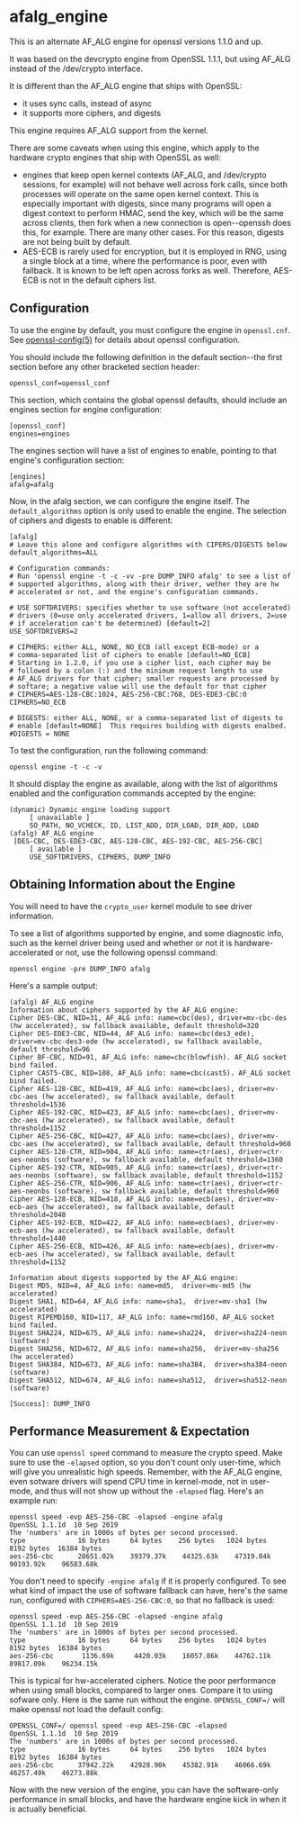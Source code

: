 afalg_engine
============

This is an alternate AF_ALG engine for openssl versions 1.1.0 and up.

It was based on the devcrypto engine from OpenSSL 1.1.1, but using AF_ALG
instead of the /dev/crypto interface.

It is different than the AF_ALG engine that ships with OpenSSL:
 - it uses sync calls, instead of async
 - it supports more ciphers, and digests

This engine requires AF_ALG support from the kernel.

There are some caveats when using this engine, which apply to the hardware
crypto engines that ship with OpenSSL as well:
 - engines that keep open kernel contexts (AF_ALG, and /dev/crypto sessions,
   for example) will not behave well across fork calls, since both processes
   will operate on the same open kernel context.
   This is especially important with digests, since many programs will open
   a digest context to perform HMAC, send the key, which will be the same
   across clients, then fork when a new connection is open--openssh does this,
   for example.  There are many other cases.   For this reason, digests are
   not being built by default.
 - AES-ECB is rarely used for encryption, but it is employed in RNG, using a
   single block at a time, where the performance is poor, even with fallback.
   It is known to be left open across forks as well. Therefore, AES-ECB is
   not in the default ciphers list.

Configuration
-------------

To use the engine by default, you must configure the engine in `openssl.cnf`.
See [openssl-config(5)](https://www.openssl.org/docs/man1.1.1/man5/config.html)
for details about openssl configuration.

You should include the following definition in the default section--the first
section before any other bracketed section header:

    openssl_conf=openssl_conf

This section, which contains the global openssl defaults, should include an
engines section for engine configuration:

    [openssl_conf]
    engines=engines

The engines section will have a list of engines to enable, pointing to that
engine's configuration section:

    [engines]
    afalg=afalg

Now, in the afalg section, we can configure the engine itself.  The
`default_algorithms` option is only used to enable the engine.  The selection
of ciphers and digests to enable is different:

    [afalg]
    # Leave this alone and configure algorithms with CIPERS/DIGESTS below
    default_algorithms=ALL

    # Configuration commands:
    # Run 'openssl engine -t -c -vv -pre DUMP_INFO afalg' to see a list of
    # supported algorithms, along with their driver, wether they are hw
    # accelerated or not, and the engine's configuration commands.

    # USE SOFTDRIVERS: specifies whether to use software (not accelerated)
    # drivers (0=use only accelerated drivers, 1=allow all drivers, 2=use
    # if acceleration can't be determined) [default=2]
    USE_SOFTDRIVERS=2

    # CIPHERS: either ALL, NONE, NO_ECB (all except ECB-mode) or a
    # comma-separated list of ciphers to enable [default=NO_ECB]
    # Starting in 1.2.0, if you use a cipher list, each cipher may be
    # followed by a colon (:) and the minimum request length to use
    # AF_ALG drivers for that cipher; smaller requests are processed by
    # softare; a negative value will use the default for that cipher
    # CIPHERS=AES-128-CBC:1024, AES-256-CBC:768, DES-EDE3-CBC:0
    CIPHERS=NO_ECB

    # DIGESTS: either ALL, NONE, or a comma-separated list of digests to
    # enable [default=NONE]  This requires building with digests enalbed.
    #DIGESTS = NONE

To test the configuration, run the following command:

    openssl engine -t -c -v

It should display the engine as available, along with the list of algorithms
enabled and the configuration commands accepted by the engine:

    (dynamic) Dynamic engine loading support
         [ unavailable ]
         SO_PATH, NO_VCHECK, ID, LIST_ADD, DIR_LOAD, DIR_ADD, LOAD
    (afalg) AF_ALG engine
     [DES-CBC, DES-EDE3-CBC, AES-128-CBC, AES-192-CBC, AES-256-CBC]
         [ available ]
         USE_SOFTDRIVERS, CIPHERS, DUMP_INFO


Obtaining Information about the Engine
--------------------------------------

You will need to have the `crypto_user` kernel module to see driver
information.

To see a list of algorithms supported by engine, and some diagnostic info,
such as the kernel driver being used and whether or not it is
hardware-accelerated or not, use the following openssl command:

    openssl engine -pre DUMP_INFO afalg

Here's a sample output:

    (afalg) AF_ALG engine
    Information about ciphers supported by the AF_ALG engine:
    Cipher DES-CBC, NID=31, AF_ALG info: name=cbc(des), driver=mv-cbc-des (hw accelerated), sw fallback available, default threshold=320
    Cipher DES-EDE3-CBC, NID=44, AF_ALG info: name=cbc(des3_ede), driver=mv-cbc-des3-ede (hw accelerated), sw fallback available, default threshold=96
    Cipher BF-CBC, NID=91, AF_ALG info: name=cbc(blowfish). AF_ALG socket bind failed.
    Cipher CAST5-CBC, NID=108, AF_ALG info: name=cbc(cast5). AF_ALG socket bind failed.
    Cipher AES-128-CBC, NID=419, AF_ALG info: name=cbc(aes), driver=mv-cbc-aes (hw accelerated), sw fallback available, default threshold=1536
    Cipher AES-192-CBC, NID=423, AF_ALG info: name=cbc(aes), driver=mv-cbc-aes (hw accelerated), sw fallback available, default threshold=1152
    Cipher AES-256-CBC, NID=427, AF_ALG info: name=cbc(aes), driver=mv-cbc-aes (hw accelerated), sw fallback available, default threshold=960
    Cipher AES-128-CTR, NID=904, AF_ALG info: name=ctr(aes), driver=ctr-aes-neonbs (software), sw fallback available, default threshold=1360
    Cipher AES-192-CTR, NID=905, AF_ALG info: name=ctr(aes), driver=ctr-aes-neonbs (software), sw fallback available, default threshold=1152
    Cipher AES-256-CTR, NID=906, AF_ALG info: name=ctr(aes), driver=ctr-aes-neonbs (software), sw fallback available, default threshold=960
    Cipher AES-128-ECB, NID=418, AF_ALG info: name=ecb(aes), driver=mv-ecb-aes (hw accelerated), sw fallback available, default threshold=2048
    Cipher AES-192-ECB, NID=422, AF_ALG info: name=ecb(aes), driver=mv-ecb-aes (hw accelerated), sw fallback available, default threshold=1440
    Cipher AES-256-ECB, NID=426, AF_ALG info: name=ecb(aes), driver=mv-ecb-aes (hw accelerated), sw fallback available, default threshold=1152

    Information about digests supported by the AF_ALG engine:
    Digest MD5, NID=4, AF_ALG info: name=md5,  driver=mv-md5 (hw accelerated)
    Digest SHA1, NID=64, AF_ALG info: name=sha1,  driver=mv-sha1 (hw accelerated)
    Digest RIPEMD160, NID=117, AF_ALG info: name=rmd160, AF_ALG socket bind failed.
    Digest SHA224, NID=675, AF_ALG info: name=sha224,  driver=sha224-neon (software)
    Digest SHA256, NID=672, AF_ALG info: name=sha256,  driver=mv-sha256 (hw accelerated)
    Digest SHA384, NID=673, AF_ALG info: name=sha384,  driver=sha384-neon (software)
    Digest SHA512, NID=674, AF_ALG info: name=sha512,  driver=sha512-neon (software)

    [Success]: DUMP_INFO

Performance Measurement & Expectation
-------------------------------------

You can use `openssl speed` command to measure the crypto speed.  Make sure to
use the `-elapsed` option, so you don't count only user-time, which will give
you unrealistic high speeds.  Remember, with the AF_ALG engine, even sotware
drivers will spend CPU time in kernel-mode, not in user-mode, and thus will
not show up without the `-elapsed` flag.  Here's an example run:

    openssl speed -evp AES-256-CBC -elapsed -engine afalg
    OpenSSL 1.1.1d  10 Sep 2019
    The 'numbers' are in 1000s of bytes per second processed.
    type             16 bytes     64 bytes    256 bytes   1024 bytes   8192 bytes  16384 bytes
    aes-256-cbc      28651.02k    39379.37k    44325.63k    47319.04k    90193.92k    96583.68k

You don't need to specify `-engine afalg` if it is properly configured.
To see what kind of impact the use of software fallback can have, here's the
same run, configured with `CIPHERS=AES-256-CBC:0`, so that no fallback is used:

    openssl speed -evp AES-256-CBC -elapsed -engine afalg
    OpenSSL 1.1.1d  10 Sep 2019
    The 'numbers' are in 1000s of bytes per second processed.
    type             16 bytes     64 bytes    256 bytes   1024 bytes   8192 bytes  16384 bytes
    aes-256-cbc       1136.69k     4420.03k    16057.86k    44762.11k    89817.09k    96234.15k

This is typical for hw-accelerated ciphers.  Notice the poor performance when
using small blocks, compared to larger ones.  Compare it to using sofware only.
Here is the same run without the engine. `OPENSSL_CONF=/` will make openssl not
load the default config:

    OPENSSL_CONF=/ openssl speed -evp AES-256-CBC -elapsed
    OpenSSL 1.1.1d  10 Sep 2019
    The 'numbers' are in 1000s of bytes per second processed.
    type             16 bytes     64 bytes    256 bytes   1024 bytes   8192 bytes  16384 bytes
    aes-256-cbc      37942.22k    42928.90k    45382.91k    46066.69k    46257.49k    46273.88k

Now with the new version of the engine, you can have the software-only
performance in small blocks, and have the hardware engine kick in when it is
actually beneficial.

